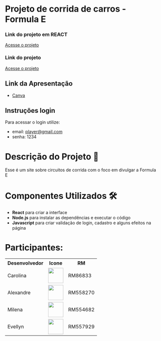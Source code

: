 <h1>Projeto de corrida de carros - Formula E</h1>

<h3>Link do projeto em REACT</h3>

<p><a href="https://mahindra-web.vercel.app/" target="_blank" rel="noopener noreferrer">Acesse o projeto</a></p>

<h3>Link do projeto</h3>

<p><a href="https://challenger-parte1.vercel.app/" target="_blank" rel="noopener noreferrer">Acesse o projeto</a></p>

## Link da Apresentação

- [Canva](https://www.canva.com/design/DAGS6r6YzDk/sQevWb7MGEKMBWhy5yzbQQ/edit)


## Instruções login
Para acessar o login utilize:
 - email: player@gmail.com
 - senha: 1234


<h1>Descrição do Projeto 📝</h1>

<p> Esse é um site sobre circuitos de corrida com o foco em divulgar a Formula E </h1>

<h1>Componentes Utilizados 🛠️</h1>
<ul>
<li><b>React</b> para criar a interface</li>
<li><b>Node.js</b> para instalar as dependências e executar o código</li>
<li><b>Javascript</b> para criar validação de login, cadastro e alguns efeitos na página</li>
</ul>



# Participantes:

<table>
  
<tr>
<th>Desenvolvedor</th>
<th>Icone</th>
<th>RM</th>
</tr>


<tr>
<td>Carolina </td>
<td><a href="https://github.com/Linasferraz"><img src="https://avatars.githubusercontent.com/u/161864076?v=4" height="50" style="max-width: 100%;"></a></td>
<td>RM86833</td>
</tr>
  
<tr>
<td>Alexandre </td>
<td><a href="https://github.com/alefaria577"><img src="https://avatars.githubusercontent.com/u/132949575?v=4" height="50" style="max-width: 100%;"></a></td>
<td>RM558270</td>
 </tr>

 
<tr>
<td>Milena</td>
<td><a href="https://github.com/MilenaCodinhoto"><img src="https://avatars.githubusercontent.com/u/19381239?v=4" height="50" style="max-width: 100%;"></a></td>
<td>RM554682</td>
 </tr>

 
 <tr>
<td>Evellyn</td>
<td><a href="https://github.com/evojeda"><img src="https://avatars.githubusercontent.com/u/162588593?v=4" height="50" style="max-width: 100%;"></a></td>
<td>RM557929</td>
 </tr>
</table>
</p>
